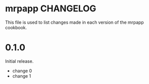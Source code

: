 # mrpapp CHANGELOG

This file is used to list changes made in each version of the mrpapp cookbook.

# 0.1.0

Initial release.

- change 0
- change 1

